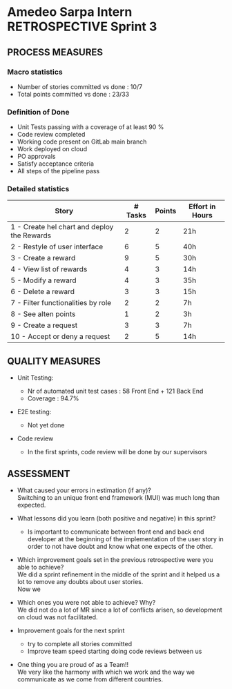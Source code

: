 # Amedeo Sarpa Intern RETROSPECTIVE Sprint 3

## PROCESS MEASURES

### Macro statistics

- Number of stories committed vs done : 10/7
- Total points committed vs done : 23/33

### Definition of Done

- Unit Tests passing with a coverage of at least 90 %
- Code review completed
- Working code present on GitLab main branch
- Work deployed on cloud
- PO approvals
- Satisfy acceptance criteria
- All steps of the pipeline pass

### Detailed statistics

| Story                                       | # Tasks | Points | Effort in Hours |
| ------------------------------------------- | ------- | ------ | --------------- |
| 1 - Create hel chart and deploy the Rewards | 2       | 2      | 21h             |
| 2 - Restyle of user interface               | 6       | 5      | 40h             |
| 3 - Create a reward                         | 9       | 5      | 30h             |
| 4 - View list of rewards                    | 4       | 3      | 14h             |
| 5 - Modify a reward                         | 4       | 3      | 35h             |
| 6 - Delete a reward                         | 3       | 3      | 15h             |
| 7 - Filter functionalities by role          | 2       | 2      | 7h              |
| 8 - See alten points                        | 1       | 2      | 3h              |
| 9 - Create a request                        | 3       | 3      | 7h              |
| 10 - Accept or deny a request               | 2       | 5      | 14h             |

## QUALITY MEASURES

- Unit Testing:

  - Nr of automated unit test cases : 58 Front End + 121 Back End
  - Coverage : 94.7%

- E2E testing:
  - Not yet done
- Code review
  - In the first sprints, code review will be done by our supervisors

## ASSESSMENT

- What caused your errors in estimation (if any)? <br> Switching to an unique front end framework (MUI) was much long than expected.

- What lessons did you learn (both positive and negative) in this sprint?

  - Is important to communicate between front end and back end developer at the beginning of the implementation of the user story in order to not have doubt and know what one expects of the other.

- Which improvement goals set in the previous retrospective were you able to achieve? <br>
  We did a sprint refinement in the middle of the sprint and it helped us a lot to remove any doubts about user stories. <br> Now we
- Which ones you were not able to achieve? Why?<br>
  We did not do a lot of MR since a lot of conflicts arisen, so development on cloud was not facilitated.

- Improvement goals for the next sprint <br>

  - try to complete all stories committed
  - Improve team speed starting doing code reviews between us

- One thing you are proud of as a Team!!<br>
  We very like the harmony with which we work and the way we communicate as we come from different countries.
